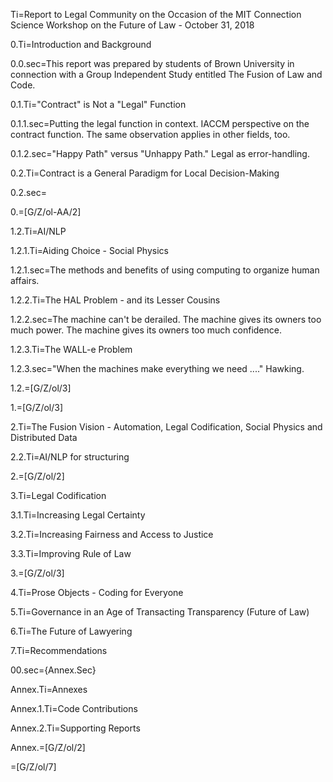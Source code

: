 Ti=Report to Legal Community on the Occasion of the MIT Connection Science Workshop on the Future of Law - October 31, 2018

0.Ti=Introduction and Background

0.0.sec=This report was prepared by students of Brown University in connection with a Group Independent Study entitled The Fusion of Law and Code.

0.1.Ti="Contract" is Not a "Legal" Function

0.1.1.sec=Putting the legal function in context.  IACCM perspective on the contract function.  The same observation applies in other fields, too.

0.1.2.sec="Happy Path" versus "Unhappy Path."  Legal as error-handling.

0.2.Ti=Contract is a General Paradigm for Local Decision-Making

0.2.sec=

0.=[G/Z/ol-AA/2]



1.2.Ti=AI/NLP

1.2.1.Ti=Aiding Choice - Social Physics

1.2.1.sec=The methods and benefits of using computing to organize human affairs.

1.2.2.Ti=The HAL Problem - and its Lesser Cousins

1.2.2.sec=The machine can't be derailed.  The machine gives its owners too much power.  The machine gives its owners too much confidence.

1.2.3.Ti=The WALL-e Problem

1.2.3.sec="When the machines make everything we need ...."  Hawking.

1.2.=[G/Z/ol/3]

1.=[G/Z/ol/3]

2.Ti=The Fusion Vision - Automation, Legal Codification, Social Physics and Distributed Data


2.2.Ti=AI/NLP for structuring 

2.=[G/Z/ol/2]

3.Ti=Legal Codification

3.1.Ti=Increasing Legal Certainty

3.2.Ti=Increasing Fairness and Access to Justice

3.3.Ti=Improving Rule of Law

3.=[G/Z/ol/3]

4.Ti=Prose Objects - Coding for Everyone

5.Ti=Governance in an Age of Transacting Transparency (Future of Law)

6.Ti=The Future of Lawyering

7.Ti=Recommendations

00.sec={Annex.Sec}

Annex.Ti=Annexes

Annex.1.Ti=Code Contributions

Annex.2.Ti=Supporting Reports

Annex.=[G/Z/ol/2]

=[G/Z/ol/7]